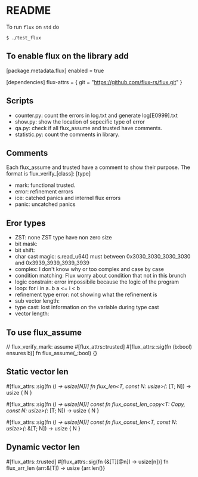 # README 

To run `flux` on `std` do 

```
$ ./test_flux
```

## To enable flux on the library add 

[package.metadata.flux]
enabled = true

[dependencies]
flux-attrs = { git = "https://github.com/flux-rs/flux.git" }

## Scripts

  - counter.py: count the errors in log.txt and generate log\[E0999\].txt
  - show.py: show the location of sepecific type of error
  - qa.py: check if all flux_assume and trusted have comments.
  - statistic.py: count the comments in library.

## Comments

Each flux_assume and trusted have a comment to show their purpose. The format is flux_verify_\[class\]: \[type\]
  - mark: functional trusted.
  - error: refinement errors
  - ice: catched panics and internel flux errors
  - panic: uncatched panics

## Eror types

  - ZST: none ZST type have non zero size
  - bit mask: 
  - bit shift: 
  - char cast magic: s.read_u64() must between 0x3030_3030_3030_3030 and 0x3939_3939_3939_3939
  - complex: I don't know why or too complex and case by case
  - condition matching: Flux worry about condition that not in this brunch
  - logic constrain: error impossibile because the logic of the program
  - loop: for i in a..b a <= i < b
  - refinement type error: not showing what the refinement is
  - sub vector length: 
  - type cast: lost information on the variable during type cast
  - vector length: 

## To use flux_assume
// flux_verify_mark: assume
#[flux_attrs::trusted]
#[flux_attrs::sig(fn (b:bool) ensures b)]
fn flux_assume(_:bool) {}

## Static vector len
#[flux_attrs::sig(fn (_) -> usize[N])]
fn flux_len<T, const N: usize>(_: [T; N]) -> usize {
    N
}

#[flux_attrs::sig(fn (_) -> usize[N])]
const fn flux_const_len_copy<T: Copy, const N: usize>(_: [T; N]) -> usize {
    N
}

#[flux_attrs::sig(fn (_) -> usize[N])]
const fn flux_const_len<T, const N: usize>(_: &[T; N]) -> usize {
    N
}

## Dynamic vector len
#[flux_attrs::trusted]
#[flux_attrs::sig(fn (&[T][@n]) -> usize[n])]
fn flux_arr_len<T> (arr:&[T]) -> usize {arr.len()}

